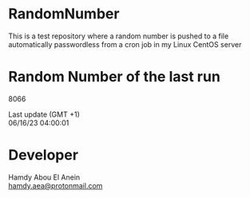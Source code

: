 # RandomNumber    
This is a test repository where a random number is pushed to a file automatically passwordless from a cron job in my Linux CentOS server    
# Random Number of the last run   
8066
      
Last update (GMT +1)    
06/16/23 04:00:01
# Developer    
Hamdy Abou El Anein   
hamdy.aea@protonmail.com
